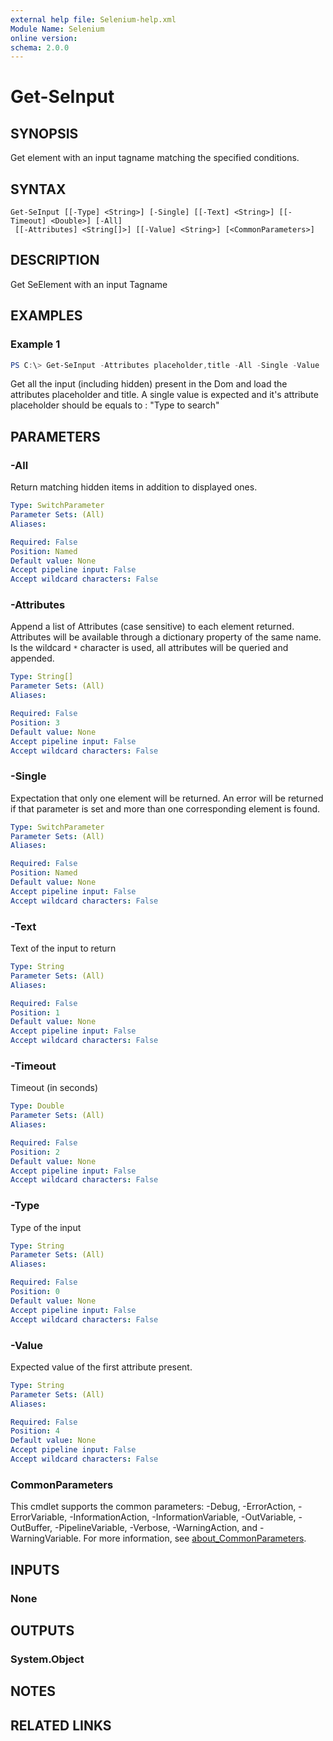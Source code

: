 ```yaml
---
external help file: Selenium-help.xml
Module Name: Selenium
online version:
schema: 2.0.0
---
```


# Get-SeInput

## SYNOPSIS
Get element with an input tagname matching the specified conditions.

## SYNTAX

```
Get-SeInput [[-Type] <String>] [-Single] [[-Text] <String>] [[-Timeout] <Double>] [-All]
 [[-Attributes] <String[]>] [[-Value] <String>] [<CommonParameters>]
```

## DESCRIPTION
Get SeElement with an input Tagname 

## EXAMPLES

### Example 1
```powershell
PS C:\> Get-SeInput -Attributes placeholder,title -All -Single -Value 'Type to search'
```

Get all the input (including hidden) present in the Dom and load the attributes placeholder and title. A single value is expected and it's attribute placeholder should be equals to : "Type to search"

## PARAMETERS

### -All
Return matching hidden items in addition to displayed ones.

```yaml
Type: SwitchParameter
Parameter Sets: (All)
Aliases:

Required: False
Position: Named
Default value: None
Accept pipeline input: False
Accept wildcard characters: False
```

### -Attributes
Append a list of Attributes (case sensitive) to each element returned. Attributes will be available through a dictionary property of the same name. Is the wildcard `*` character is used, all attributes will be queried and appended.

```yaml
Type: String[]
Parameter Sets: (All)
Aliases:

Required: False
Position: 3
Default value: None
Accept pipeline input: False
Accept wildcard characters: False
```

### -Single
Expectation that only one element will be returned. An error will be returned if that parameter is set and more than one corresponding element is found.

```yaml
Type: SwitchParameter
Parameter Sets: (All)
Aliases:

Required: False
Position: Named
Default value: None
Accept pipeline input: False
Accept wildcard characters: False
```

### -Text
Text of the input to return

```yaml
Type: String
Parameter Sets: (All)
Aliases:

Required: False
Position: 1
Default value: None
Accept pipeline input: False
Accept wildcard characters: False
```

### -Timeout
Timeout (in seconds)

```yaml
Type: Double
Parameter Sets: (All)
Aliases:

Required: False
Position: 2
Default value: None
Accept pipeline input: False
Accept wildcard characters: False
```

### -Type
Type of the input

```yaml
Type: String
Parameter Sets: (All)
Aliases:

Required: False
Position: 0
Default value: None
Accept pipeline input: False
Accept wildcard characters: False
```

### -Value
Expected value of the first attribute present.

```yaml
Type: String
Parameter Sets: (All)
Aliases:

Required: False
Position: 4
Default value: None
Accept pipeline input: False
Accept wildcard characters: False
```

### CommonParameters
This cmdlet supports the common parameters: -Debug, -ErrorAction, -ErrorVariable, -InformationAction, -InformationVariable, -OutVariable, -OutBuffer, -PipelineVariable, -Verbose, -WarningAction, and -WarningVariable. For more information, see [about_CommonParameters](http://go.microsoft.com/fwlink/?LinkID=113216).

## INPUTS

### None

## OUTPUTS

### System.Object
## NOTES

## RELATED LINKS
